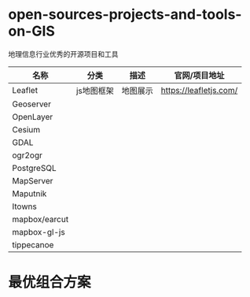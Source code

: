 # open-sources-projects-and-tools-on-GIS
地理信息行业优秀的开源项目和工具

|  名称   | 分类  | 描述 | 官网/项目地址 |
|  ----  | ----  | ---- | ---- |
|  Leaflet | js地图框架 | 地图展示 | https://leafletjs.com/ |
|  Geoserver |  |  |  | 
|  OpenLayer |  |  |  |
|  Cesium |  |  |  |
|  GDAL |  |  |  |
|  ogr2ogr |  |  |  |
|  PostgreSQL |  |  |  |
|  MapServer |  |  |  |
|  Maputnik |  |  |  |
|  Itowns |  |  |  |
|  mapbox/earcut |  |  |  |
|  mapbox-gl-js |  |  |  |
|  tippecanoe |  |  |  |



# 最优组合方案

